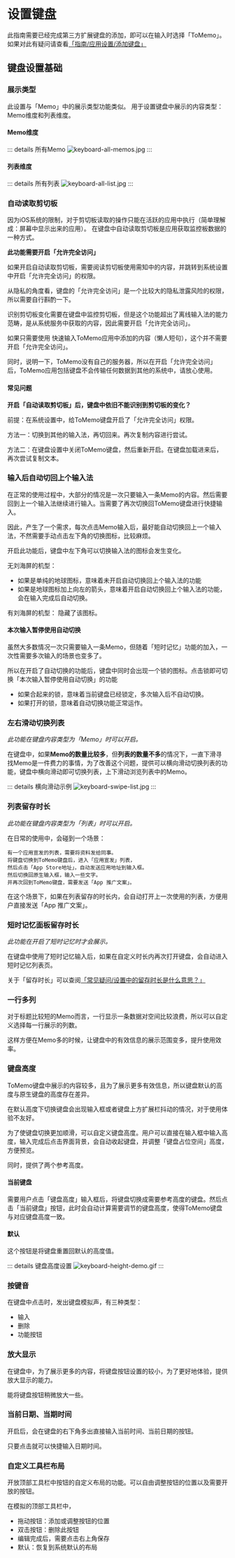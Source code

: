 # 设置键盘

此指南需要已经完成第三方扩展键盘的添加，即可以在输入时选择「ToMemo」。如果对此有疑问请查看[「指南/应用设置/添加键盘」](/guide/settings)

## 键盘设置基础
<!-- ::: details 键盘设置如下
![keyboad-settings.jpg](/images/keyboard/keyboad-settings.jpg)
::: -->

### 展示类型
此设置与「Memo」中的展示类型功能类似。
用于设置键盘中展示的内容类型：Memo维度和列表维度。

#### Memo维度

::: details 所有Memo
![keyboard-all-memos.jpg](/images/keyboard/keyboard-all-memos.jpg)
:::

#### 列表维度
::: details 所有列表
![keyboard-all-list.jpg](/images/keyboard/keyboard-all-list.jpg)
:::

### 自动读取剪切板
因为iOS系统的限制，对于剪切板读取的操作只能在活跃的应用中执行（简单理解成：屏幕中显示出来的应用）。
在键盘中自动读取剪切板是应用获取监控板数据的一种方式。

**此功能需要开启「允许完全访问」**

如果开启自动读取剪切板，需要阅读剪切板使用需知中的内容，并跳转到系统设置中开启「允许完全访问」的权限。

从隐私的角度看，键盘的「允许完全访问」是一个比较大的隐私泄露风险的权限，所以需要自行斟酌一下。

识别剪切板变化需要在键盘中监控剪切板，但是这个功能超出了离线输入法的能力范畴，是从系统服务中获取的内容，因此需要开启「允许完全访问」。

如果只需要使用 快速输入ToMemo应用中添加的内容（懒人短句），这个并不需要开启「允许完全访问」。

同时，说明一下，ToMemo没有自己的服务器，所以在开启「允许完全访问」后，ToMemo应用包括键盘不会传输任何数据到其他的系统中，请放心使用。

#### 常见问题
**开启「自动读取剪切板」后，键盘中依旧不能识别到剪切板的变化？**

前提：在系统设置中，给ToMemo键盘开启了「允许完全访问」权限。

方法一：切换到其他的输入法，再切回来。再次复制内容进行尝试。

方法二：在键盘设置中关闭ToMemo键盘，然后重新开启。在键盘加载进来后，再次尝试复制文本。

### 输入后自动切回上个输入法
在正常的使用过程中，大部分的情况是一次只要输入一条Memo的内容。然后需要回到上一个输入法继续进行输入。当需要了再次切换回ToMemo键盘进行快捷输入。

因此，产生了一个需求，每次点击Memo输入后，最好能自动切换回上一个输入法，不然需要手动点击左下角的切换图标，比较麻烦。

开启此功能后，键盘中左下角可以切换输入法的图标会发生变化。

无刘海屏的机型：
- 如果是单纯的地球图标，意味着未开启自动切换回上个输入法的功能
- 如果是地球图标加上向左的箭头，意味着开启自动切换回上个输入法的功能，会在输入完成后自动切换。

有刘海屏的机型：
隐藏了该图标。

#### 本次输入暂停使用自动切换
虽然大多数情况一次只需要输入一条Memo，但随着「短时记忆」功能的加入，一次性需要多次输入的场景也变多了。

所以在开启了自动切换的功能后，键盘中同时会出现一个锁的图标。点击锁即可切换「本次输入暂停使用自动切换」的功能
- 如果合起来的锁，意味着当前键盘已经锁定，多次输入后不自动切换。
- 如果打开的锁，意味着自动切换功能正常运作。

### 左右滑动切换列表
_此功能在键盘内容类型为「Memo」时可以开启。_

在键盘中，如果**Memo的数量比较多**，但**列表的数量不多**的情况下，一直下滑寻找Memo是一件费力的事情，为了改善这个问题，提供可以横向滑动切换列表的功能，键盘中横向滑动即可切换列表，上下滑动浏览列表中的Memo。

::: details 横向滑动示例
![keyboard-swipe-list.jpg](/images/keyboard/keyboard-swipe-list.jpg)
:::

### 列表留存时长
_此功能在键盘内容类型为「列表」时可以开启。_

在日常的使用中，会碰到一个场景：
``` 场景
有一个应用宣发的列表，需要将资料发给同事。
将键盘切换到ToMemo键盘后，进入「应用宣发」列表，
然后点击「App Store地址」，自动发送应用地址到输入框。
然后切换回原生输入框，输入一些文字。
并再次回到ToMemo键盘，需要发送「App 推广文案」。
```
在这个场景下，如果在列表留存的时长内，会自动打开上一次使用的列表，方便用户直接发送「App 推广文案」。

### 短时记忆面板留存时长
_此功能在开启了短时记忆时才会展示。_

在键盘中使用了短时记忆输入后，如果在自定义时长内再次打开键盘，会自动进入短时记忆列表页。

关于「留存时长」可以查阅[「常见疑问/设置中的留存时长是什么意思？」](/questions/)

### 一行多列
对于标题比较短的Memo而言，一行显示一条数据对空间比较浪费，所以可以自定义选择每一行展示的列数。

这样方便在Memo多的时候，让键盘中的有效信息的展示范围变多，提升使用效率。

### 键盘高度
ToMemo键盘中展示的内容较多，且为了展示更多有效信息，所以键盘默认的高度与原生键盘的高度存在差异。

在默认高度下切换键盘会出现输入框或者键盘上方扩展栏抖动的情况，对于使用体验不友好。

为了使键盘切换更加顺滑，可以自定义键盘高度。用户可以直接在输入框中输入高度，输入完成后点击界面背景，会自动收起键盘，并调整「键盘占位空间」高度，方便预览。

同时，提供了两个参考高度。

#### 当前键盘
需要用户点击「键盘高度」输入框后，将键盘切换成需要参考高度的键盘。然后点击「当前键盘」按钮，此时会自动计算需要调节的键盘高度，使得ToMemo键盘与对应键盘高度一致。

#### 默认
这个按钮是将键盘重置回默认的高度值。

::: details 键盘高度设置
![keyboard-height-demo.gif](/images/keyboard/keyboard-height-demo.gif)
:::

### 按键音
在键盘中点击时，发出键盘模拟声，有三种类型：
- 输入
- 删除
- 功能按钮

### 放大显示
在键盘中，为了展示更多的内容，将键盘按钮设置的较小，为了更好地体验，提供放大显示的能力。

能将键盘按钮稍微放大一些。

### 当前日期、当期时间
开启后，会在键盘的右下角多出直接输入当前时间、当前日期的按钮。

只要点击就可以快捷输入日期时间。

### 自定义工具栏布局
开放顶部工具栏中按钮的自定义布局的功能。可以自由调整按钮的位置以及需要开放的按钮。

在模拟的顶部工具栏中，
- 拖动按钮：添加或调整按钮的位置
- 双击按钮：删除此按钮
- 编辑完成后，需要点击右上角保存
- 默认：恢复到系统默认的布局
